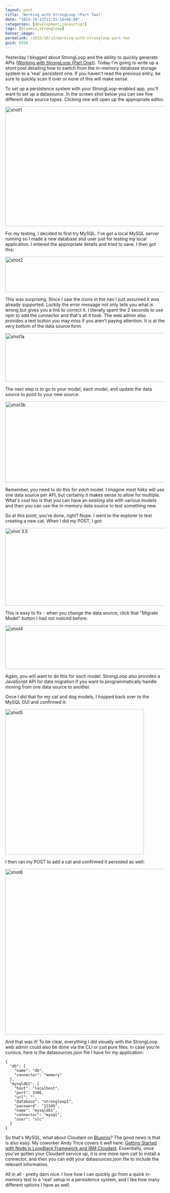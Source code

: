 ```yaml
---
layout: post
title: "Working with StrongLoop (Part Two)"
date: "2015-10-13T11:55:16+06:00"
categories: [development,javascript]
tags: [bluemix,strongloop]
banner_image: 
permalink: /2015/10/13/working-with-strongloop-part-two
guid: 6918
---
```


Yesterday I blogged about StrongLoop and the ability to quickly generate APIs (<a href="http://www.raymondcamden.com/2015/10/12/working-with-strongloop-part-one">Working with StrongLoop (Part One)</a>). Today I'm going to write up a short post detailing how to switch from the in-memory database storage system to a 'real' persistent one. If you haven't read the previous entry, be sure to quickly scan it over or none of this will make sense. 

<!--more-->

To set up a persistence system with your StrongLoop-enabled app, you'll want to set up a datasource. In the screen shot below you can see five different data source types. Clicking one will open up the appropriate editor.

<img src="https://static.raymondcamden.com/images/wp-content/uploads/2015/10/shot14.png" alt="shot1" width="750" height="379" class="aligncenter size-full wp-image-6919" />

For my testing, I decided to first try MySQL. I've got a local MySQL server running so I made a new database and user just for testing my local application. I entered the appropriate details and tried to save. I then got this:

<img src="https://static.raymondcamden.com/images/wp-content/uploads/2015/10/shot24.png" alt="shot2" width="750" height="112" class="aligncenter size-full wp-image-6920" />

This was surprising. Since I saw the icons in the nav I just assumed it was already supported. Luckily the error message not only tells you what is wrong but gives you a link to correct it. I literally spent the 2 seconds to use npm to add the connector and that's all it took. The web admin also provides a test button you may miss if you aren't paying attention. It is at the very bottom of the data source form.

<img src="https://static.raymondcamden.com/images/wp-content/uploads/2015/10/shot1a.png" alt="shot1a" width="592" height="154" class="aligncenter size-full wp-image-6921 imgborder" />

The next step is to go to your model, each model, and update the data source to point to your new source. 

<img src="https://static.raymondcamden.com/images/wp-content/uploads/2015/10/shot3b.png" alt="shot3b" width="750" height="256" class="aligncenter size-full wp-image-6922 imgborder" />

Remember, you need to do this for <i>each</i> model. I imagine most folks will use one data source per API, but certainly it makes sense to allow for multiple. What's cool too is that you can have an existing site with various models and then you can use the in-memory data source to test something new. 

So at this point, you're done, right? Nope. I went to the explorer to test creating a new cat. When I did my POST, I got:

<img src="https://static.raymondcamden.com/images/wp-content/uploads/2015/10/shot-3.5.png" alt="shot 3.5" width="750" height="246" class="aligncenter size-full wp-image-6923" />

This is easy to fix - when you change the data source, click that "Migrate Model" button I had not noticed before:

<a href="http://www.raymondcamden.com/wp-content/uploads/2015/10/shot42.png"><img src="https://static.raymondcamden.com/images/wp-content/uploads/2015/10/shot42.png" alt="shot4" width="750" height="138" class="aligncenter size-full wp-image-6924 imgborder" /></a>

Again, you will want to do this for each model. StrongLoop also provides a JavaScript API for data migration if you want to programmatically handle moving from one data source to another.

Once I did that for my cat and dog models, I hopped back over to the MySQL GUI and confirmed it:

<img src="https://static.raymondcamden.com/images/wp-content/uploads/2015/10/shot51.png" alt="shot5" width="438" height="460" class="aligncenter size-full wp-image-6925" />

I then ran my POST to add a cat and confirmed it persisted as well:

<img src="https://static.raymondcamden.com/images/wp-content/uploads/2015/10/shot61.png" alt="shot6" width="750" height="524" class="aligncenter size-full wp-image-6926 imgborder" />

And that was it! To be clear, everything I did visually with the StrongLoop web admin could also be done via the CLI or just pure files. In case you're curious, here is the datasources.json file I have for my application:

<pre><code class="language-javascript">{
  "db": {
    "name": "db",
    "connector": "memory"
  },
  "mysqldb1": {
    "host": "localhost",
    "port": 3306,
    "url": "",
    "database": "strongloop1",
    "password": "12345",
    "name": "mysqldb1",
    "connector": "mysql",
    "user": "slc"
  }
}</code></pre>

So that's MySQL, what about Cloudant on <a href="https://ibm.biz/IBM-Bluemix">Bluemix</a>? The good news is that is also easy. My coworker Andy Trice covers it well here: <a href="https://developer.ibm.com/bluemix/2015/09/10/getting-started-node-js-loopback-framework-ibm-cloudant/">Getting Started with Node.js LoopBack Framework and IBM Cloudant</a>. Essentially, once you've gotten your Cloudant service up, it is one more npm call to install a connector, and then you can edit your datasources.json file to include the relevant information. 

All in all - pretty darn nice. I love how I can quickly go from a quick in-memory test to a 'real' setup in a persistence system, and I like how many different options I have as well.